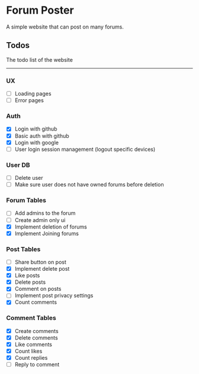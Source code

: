 # Forum Poster

A simple website that can post on many forums.

## Todos

The todo list of the website

---

### UX

- [ ] Loading pages
- [ ] Error pages

### Auth

- [x] Login with github
- [x] Basic auth with github
- [x] Login with google
- [ ] User login session management (logout specific devices)

### User DB

- [ ] Delete user
- [ ] Make sure user does not have owned forums before deletion

### Forum Tables

- [ ] Add admins to the forum
- [ ] Create admin only ui
- [x] Implement deletion of forums
- [x] Implement Joining forums

### Post Tables

- [ ] Share button on post
- [x] Implement delete post
- [x] Like posts
- [x] Delete posts
- [x] Comment on posts
- [ ] Implement post privacy settings
- [x] Count comments

### Comment Tables

- [x] Create comments
- [x] Delete comments
- [x] Like comments
- [x] Count likes
- [x] Count replies
- [ ] Reply to comment
